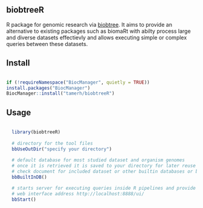 ## biobtreeR 

R package for genomic research via [biobtree](https://github.com/tamerh/biobtree). It aims to provide an alternative
to existing packages such as biomaRt with abilty process large and diverse datasets effectievly and allows 
executing simple or complex queries between these datasets.


## Install
```r

if (!requireNamespace("BiocManager", quietly = TRUE))
install.packages("BiocManager")
BiocManager::install("tamerh/biobtreeR")

```

## Usage

```r
  
  library(biobtreeR)
  
  # directory for the tool files 
  bbUseOutDir("specify your directory")
  
  # default database for most studied dataset and organism genomes 
  # once it is retrieved it is saved to your directory for later reuse
  # check document for included dataset or other builtin databases or build custom data
  bbBuiltInDB()

  # starts server for executing queries inside R pipelines and provide web ui for expolaration with examples
  # web interface address http://localhost:8888/ui/
  bbStart()

```
